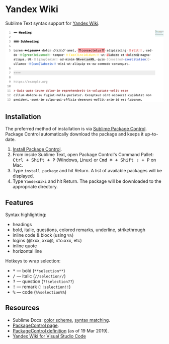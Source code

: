 # Yandex Wiki

Sublime Text syntax support for [Yandex Wiki](https://yandex.ru/support/connect-wiki/static-markup.html?lang=en).

![Sample screenshot](./assets/concise-sample.png)

## Installation

The preferred method of installation is via [Sublime Package Control][package-control]. Package Control automatically download the package and keeps it up-to-date.

1. [Install Package Control][install-package-control].
1. From inside Sublime Text, open Package Control's Command Pallet: <kbd>Ctrl + Shift + P</kbd> (Windows, Linux) or <kbd>Cmd ⌘ + Shift ⇧ + P</kbd> on Mac.
1. Type `install package` and hit Return. A list of available packages will be displayed.
1. Type `YandexWiki` and hit Return. The package will be downloaded to the appropriate directory.

[package-control]: https://packagecontrol.io/
[install-package-control]: https://packagecontrol.io/installation

## Features

Syntax highlighting:

* headings
* bold, italic, questions, colored remarks, underline, strikethrough
* inline code & block (using `%%`)
* logins (@xxx, xxx@, кто:xxx, etc)
* inline quote
* horizontal line

Hotkeys to wrap selection:

* <kbd>*</kbd> — bold (`**selection**`)
* <kbd>/</kbd> — italic (`//selection//`)
* <kbd>?</kbd> — question (`??selection??`)
* <kbd>!</kbd> — remark (`!!selection!!`)
* <kbd>%</kbd> — code (`%%selection%%`)

## Resources

* Sublime Docs: [color scheme](https://www.sublimetext.com/docs/3/color_schemes.html), [syntax matching](http://www.sublimetext.com/docs/3/syntax.html).
* [PackageControl page](https://packagecontrol.io/packages/YandexWiki).
* [PackageControl definition](https://github.com/wbond/package_control_channel/blob/35c865ab30bf4c425a29dac8a6c4e72e3e3b44d8/repository/y.json#L47-L57) (as of 19 Mar 2019).
* [Yandex Wiki for Visual Studio Code](https://github.com/rusnasonov/vscode-yandex-wiki)
